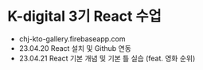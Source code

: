 # K-digital 3기 React 수업
+ chj-kto-gallery.firebaseapp.com
+ 23.04.20 React 설치 및 Github 연동
+ 23.04.21 React 기본 개념 및 기본 틀 실습 (feat. 영화 순위)
